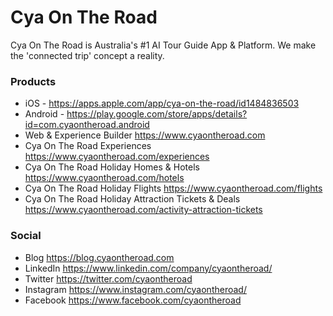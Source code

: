# Cya On The Road #

Cya On The Road is Australia's #1 AI Tour Guide App & Platform. We make the 'connected trip' concept a reality.

### Products ###

* iOS - https://apps.apple.com/app/cya-on-the-road/id1484836503
* Android - https://play.google.com/store/apps/details?id=com.cyaontheroad.android
* Web & Experience Builder https://www.cyaontheroad.com
* Cya On The Road Experiences https://www.cyaontheroad.com/experiences
* Cya On The Road Holiday Homes & Hotels https://www.cyaontheroad.com/hotels
* Cya On The Road Holiday Flights https://www.cyaontheroad.com/flights
* Cya On The Road Holiday Attraction Tickets & Deals https://www.cyaontheroad.com/activity-attraction-tickets

### Social ###

* Blog https://blog.cyaontheroad.com
* LinkedIn https://www.linkedin.com/company/cyaontheroad/
* Twitter https://twitter.com/cyaontheroad
* Instagram https://www.instagram.com/cyaontheroad/
* Facebook https://www.facebook.com/cyaontheroad
